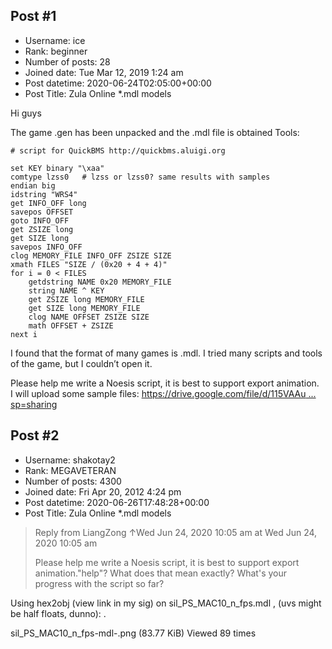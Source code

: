 ## Post #1
- Username: ice
- Rank: beginner
- Number of posts: 28
- Joined date: Tue Mar 12, 2019 1:24 am
- Post datetime: 2020-06-24T02:05:00+00:00
- Post Title: Zula Online *.mdl models

Hi guys  

The game .gen has been unpacked and the .mdl file is obtained
Tools:
```
# script for QuickBMS http://quickbms.aluigi.org

set KEY binary "\xaa"
comtype lzss0   # lzss or lzss0? same results with samples
endian big
idstring "WRS4"
get INFO_OFF long
savepos OFFSET
goto INFO_OFF
get ZSIZE long
get SIZE long
savepos INFO_OFF
clog MEMORY_FILE INFO_OFF ZSIZE SIZE
xmath FILES "SIZE / (0x20 + 4 + 4)"
for i = 0 < FILES
    getdstring NAME 0x20 MEMORY_FILE
    string NAME ^ KEY
    get ZSIZE long MEMORY_FILE
    get SIZE long MEMORY_FILE
    clog NAME OFFSET ZSIZE SIZE
    math OFFSET + ZSIZE
next i
```


I found that the format of many games is .mdl. I tried many scripts and tools of the game, but I couldn’t open it.

Please help me write a Noesis script, it is best to support export animation.  
I will upload some sample files:
[https://drive.google.com/file/d/115VAAu ... sp=sharing](https://drive.google.com/file/d/115VAAucd-kJpI0GKnvYxhuY_PuSCO5p_/view?usp=sharing)
## Post #2
- Username: shakotay2
- Rank: MEGAVETERAN
- Number of posts: 4300
- Joined date: Fri Apr 20, 2012 4:24 pm
- Post datetime: 2020-06-26T17:48:28+00:00
- Post Title: Zula Online *.mdl models

> Reply from LiangZong ↑Wed Jun 24, 2020 10:05 am at Wed Jun 24, 2020 10:05 am
>
> Please help me write a Noesis script, it is best to support export animation."help"? What does that mean exactly? What's your progress with the script so far?

Using hex2obj (view link in my sig) on sil_PS_MAC10_n_fps.mdl ,
(uvs might be half floats, dunno):
.



sil_PS_MAC10_n_fps-mdl-.png (83.77 KiB) Viewed 89 times
